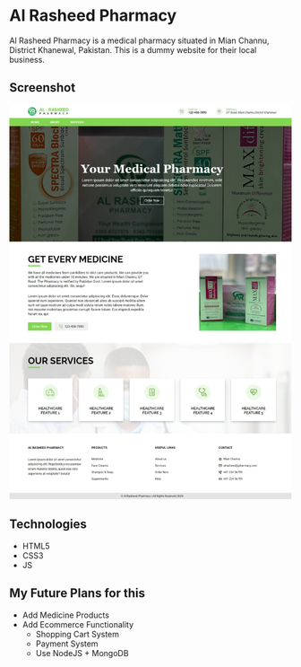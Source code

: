 # Al Rasheed Pharmacy

Al Rasheed Pharmacy is a medical pharmacy situated in Mian Channu, District Khanewal, Pakistan. This is a dummy website for their local business.

## Screenshot

![Screenshot of Al Rasheed Pharmacy Website](/images/Al%20Rasheed%20Pharmacy%20full%20page%20screenshot.jpeg)

## Technologies

- HTML5
- CSS3
- JS

## My Future Plans for this

- Add Medicine Products
- Add Ecommerce Functionality
  - Shopping Cart System
  - Payment System
  - Use NodeJS + MongoDB
